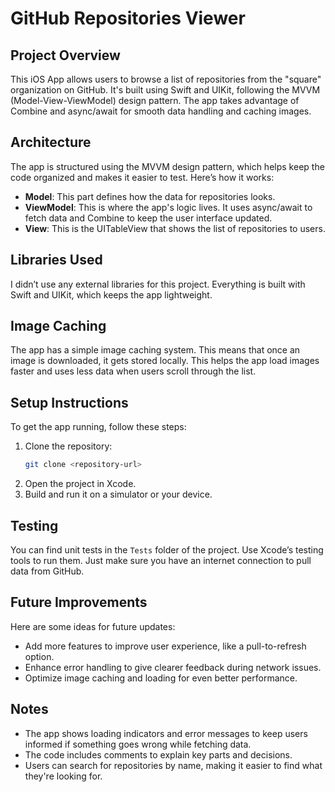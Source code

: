 # GitHub Repositories Viewer

## Project Overview

This iOS App allows users to browse a list of repositories from the "square" organization on GitHub. It's built using Swift and UIKit, following the MVVM (Model-View-ViewModel) design pattern. The app takes advantage of Combine and async/await for smooth data handling and caching images.

## Architecture

The app is structured using the MVVM design pattern, which helps keep the code organized and makes it easier to test. Here’s how it works:

- **Model**: This part defines how the data for repositories looks.
- **ViewModel**: This is where the app's logic lives. It uses async/await to fetch data and Combine to keep the user interface updated.
- **View**: This is the UITableView that shows the list of repositories to users.

## Libraries Used

I didn’t use any external libraries for this project. Everything is built with Swift and UIKit, which keeps the app lightweight.

## Image Caching

The app has a simple image caching system. This means that once an image is downloaded, it gets stored locally. This helps the app load images faster and uses less data when users scroll through the list.

## Setup Instructions

To get the app running, follow these steps:

1. Clone the repository:
   ```bash
   git clone <repository-url>
   ```
2. Open the project in Xcode.
3. Build and run it on a simulator or your device.

## Testing

You can find unit tests in the `Tests` folder of the project. Use Xcode’s testing tools to run them. Just make sure you have an internet connection to pull data from GitHub.

## Future Improvements

Here are some ideas for future updates:

- Add more features to improve user experience, like a pull-to-refresh option.
- Enhance error handling to give clearer feedback during network issues.
- Optimize image caching and loading for even better performance.

## Notes

- The app shows loading indicators and error messages to keep users informed if something goes wrong while fetching data.
- The code includes comments to explain key parts and decisions.
- Users can search for repositories by name, making it easier to find what they're looking for.
